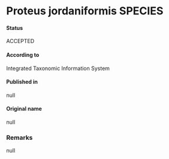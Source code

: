 # Proteus jordaniformis SPECIES

#### Status
ACCEPTED

#### According to
Integrated Taxonomic Information System

#### Published in
null

#### Original name
null

### Remarks
null